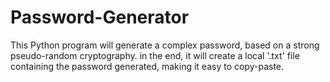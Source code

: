 # Password-Generator
This Python program will generate a complex password, based on a strong pseudo-random cryptography.
in the end, it will create a local '.txt' file containing the password generated, making it easy to copy-paste. 
